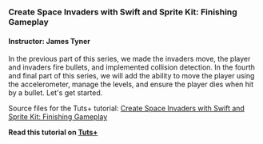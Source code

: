 ### Create Space Invaders with Swift and Sprite Kit: Finishing Gameplay
#### Instructor: James Tyner

In the previous part of this series, we made the invaders move, the player and invaders fire bullets, and implemented collision detection. In the fourth and final part of this series, we will add the ability to move the player using the accelerometer, manage the levels, and ensure the player dies when hit by a bullet. Let's get started.

Source files for the Tuts+ tutorial: [Create Space Invaders with Swift and Sprite Kit: Finishing Gameplay
](http://code.tutsplus.com/tutorials/create-space-invaders-with-swift-and-sprite-kit-finishing-gameplay--cms-23381)

**Read this tutorial on [Tuts+](https://code.tutsplus.com)**
